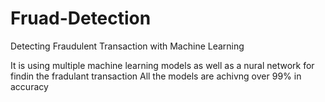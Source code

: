 # Fruad-Detection
Detecting Fraudulent Transaction with Machine Learning


It is using multiple machine learning models as well as a nural network for findin the fradulant transaction
All the models are achivng over 99% in accuracy
